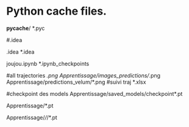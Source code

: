 


# Python cache files.
__pycache__/
*.pyc

#.idea

.idea
*.idea

joujou.ipynb
*.ipynb_checkpoints


 #all trajectories
*.png
 Apprentissage/images_predictions/*.png
Apprentissage/predictions_velum/*.png
#suivi traj
*.xlsx

#checkpoint des models
Apprentissage/saved_models/checkpoint*.pt

Apprentissage/*.pt

Apprentissage/*/*/*.pt